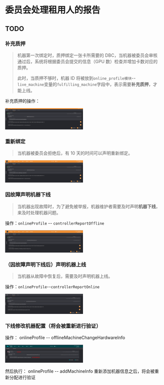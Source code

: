 # 委员会处理租用人的报告

## TODO

### 补充质押

> 机器第一次绑定时，质押绑定一张卡所需要的 DBC，当机器被委员会审核通过后，系统将根据委员会提交的信息（GPU 数）检查并增加卡数对应的质押。
>
> 此时，当质押不够时，机器 ID 将被放到`online_profile模块`--`live_machine`变量的`fulfilling_machine`字段中，表示需要**补充质押**，才能上线。

补充质押的操作：

<img src="./maintain_machine.assets/image-20210628174246842.png" width="50%" height="50%">

### 重新绑定

> 当机器被委员会拒绝后，有 10 天的时间可以声明重新绑定。

<img src="./maintain_machine.assets/image-20210628173325854.png" width="50%" height="50%">

### 因故障声明机器下线

> 当机器出现故障时，为了避免被举报，机器维护者需要及时声明**机器下线**，来及时处理机器问题。

操作：`onlineProfile` -- `controllerReportOffline`

<img src="./maintain_machine.assets/image-20210628174652781.png" width="50%" height="50%">

### （因故障声明下线后）声明机器上线

> 当机器从故障中恢复后，需要及时声明机器上线。

操作：`onlineProfile`--`controllerReportOnline`

<img src="./maintain_machine.assets/image-20210628174734910.png" width="50%" height="50%">

### 下线修改机器配置（将会被重新进行验证）

操作： onlineProfile -- offlineMachineChangeHardwareInfo

<img src="./maintain_machine.assets/2021-12-15_14-12.png" width="50%" height="50%">

然后执行： onlineProfile -- addMachineInfo 重新添加机器信息之后，将会被重新分配进行验证
